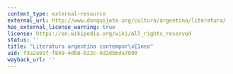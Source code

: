 ```yaml
---
content_type: external-resource
external_url: http://www.donquijote.org/cultura/argentina/literatura/
has_external_license_warning: true
license: https://en.wikipedia.org/wiki/All_rights_reserved
status: ''
title: "Literatura argentina contempor\xE1nea"
uid: f3a2a91f-f849-4db8-b22c-5d2dbbda7090
wayback_url: ''
---
```

